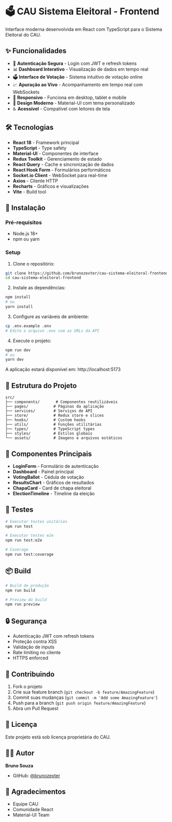 # 🗳️ CAU Sistema Eleitoral - Frontend

Interface moderna desenvolvida em React com TypeScript para o Sistema Eleitoral do CAU.

## ✨ Funcionalidades

- 🔐 **Autenticação Segura** - Login com JWT e refresh tokens
- 📊 **Dashboard Interativo** - Visualização de dados em tempo real
- 🗳️ **Interface de Votação** - Sistema intuitivo de votação online
- 📈 **Apuração ao Vivo** - Acompanhamento em tempo real com WebSockets
- 📱 **Responsivo** - Funciona em desktop, tablet e mobile
- 🎨 **Design Moderno** - Material-UI com tema personalizado
- ♿ **Acessível** - Compatível com leitores de tela

## 🛠️ Tecnologias

- **React 18** - Framework principal
- **TypeScript** - Type safety
- **Material-UI** - Componentes de interface
- **Redux Toolkit** - Gerenciamento de estado
- **React Query** - Cache e sincronização de dados
- **React Hook Form** - Formulários performáticos
- **Socket.io Client** - WebSocket para real-time
- **Axios** - Cliente HTTP
- **Recharts** - Gráficos e visualizações
- **Vite** - Build tool

## 🚀 Instalação

### Pré-requisitos
- Node.js 18+
- npm ou yarn

### Setup

1. Clone o repositório:
```bash
git clone https://github.com/brunozexter/cau-sistema-eleitoral-frontend.git
cd cau-sistema-eleitoral-frontend
```

2. Instale as dependências:
```bash
npm install
# ou
yarn install
```

3. Configure as variáveis de ambiente:
```bash
cp .env.example .env
# Edite o arquivo .env com as URLs da API
```

4. Execute o projeto:
```bash
npm run dev
# ou
yarn dev
```

A aplicação estará disponível em: http://localhost:5173

## 📁 Estrutura do Projeto

```
src/
├── components/       # Componentes reutilizáveis
├── pages/           # Páginas da aplicação
├── services/        # Serviços de API
├── store/           # Redux store e slices
├── hooks/           # Custom hooks
├── utils/           # Funções utilitárias
├── types/           # TypeScript types
├── styles/          # Estilos globais
└── assets/          # Imagens e arquivos estáticos
```

## 🎨 Componentes Principais

- **LoginForm** - Formulário de autenticação
- **Dashboard** - Painel principal
- **VotingBallot** - Cédula de votação
- **ResultsChart** - Gráficos de resultados
- **ChapaCard** - Card de chapa eleitoral
- **ElectionTimeline** - Timeline da eleição

## 🧪 Testes

```bash
# Executar testes unitários
npm run test

# Executar testes e2e
npm run test:e2e

# Coverage
npm run test:coverage
```

## 📦 Build

```bash
# Build de produção
npm run build

# Preview do build
npm run preview
```

## 🔒 Segurança

- Autenticação JWT com refresh tokens
- Proteção contra XSS
- Validação de inputs
- Rate limiting no cliente
- HTTPS enforced

## 🤝 Contribuindo

1. Fork o projeto
2. Crie sua feature branch (`git checkout -b feature/AmazingFeature`)
3. Commit suas mudanças (`git commit -m 'Add some AmazingFeature'`)
4. Push para a branch (`git push origin feature/AmazingFeature`)
5. Abra um Pull Request

## 📝 Licença

Este projeto está sob licença proprietária do CAU.

## 👨‍💻 Autor

**Bruno Souza**
- GitHub: [@brunozexter](https://github.com/brunozexter)

## 🙏 Agradecimentos

- Equipe CAU
- Comunidade React
- Material-UI Team